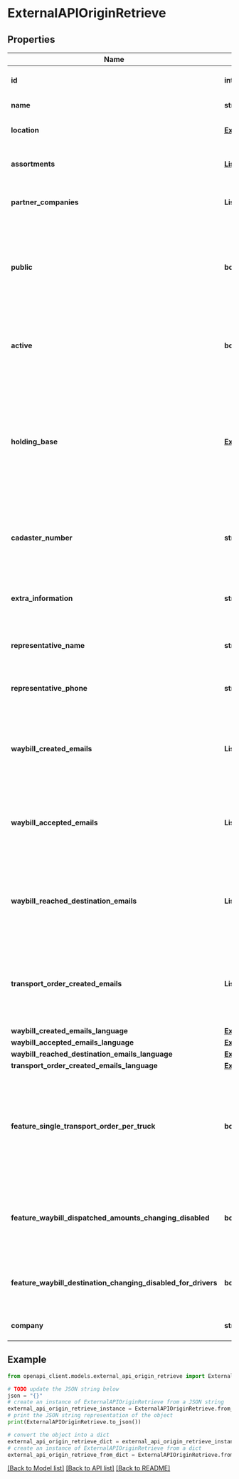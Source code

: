# ExternalAPIOriginRetrieve


## Properties

Name | Type | Description | Notes
------------ | ------------- | ------------- | -------------
**id** | **int** | Unique identifier of the origin | [readonly] 
**name** | **str** | Name of the origin | [readonly] 
**location** | [**ExternalAPIOriginLocation**](ExternalAPIOriginLocation.md) | Physical location of the origin | [readonly] 
**assortments** | [**List[ExternalAPIOriginAssortment]**](ExternalAPIOriginAssortment.md) | List of assortments available at the origin | [readonly] 
**partner_companies** | **List[str]** | List of registry codes of partner companies | [readonly] 
**public** | **bool** | Indicates whether the origin is visible to all companies or only to the owner company and authorized partners | [readonly] 
**active** | **bool** | Indicates whether the origin is currently active and available for use | [readonly] 
**holding_base** | [**ExternalAPIHoldingBase**](ExternalAPIHoldingBase.md) | Holding base data is provided as is, in internal WB format. It may change at any time without warning and may have a different schema for old and new origins | [readonly] 
**cadaster_number** | **str** | Cadaster number of the origin in free form. Required if holding base is sent | [readonly] 
**extra_information** | **str** | Additional information about the origin that doesn&#39;t fit in other fields | [readonly] 
**representative_name** | **str** | Name of the person representing this origin | [readonly] 
**representative_phone** | **str** | Contact phone number for the origin representative | [readonly] 
**waybill_created_emails** | **List[str]** | E-mail addresses where notifications will be sent when a waybill is created | [readonly] 
**waybill_accepted_emails** | **List[str]** | E-mail addresses where notifications will be sent when a waybill is accepted | [readonly] 
**waybill_reached_destination_emails** | **List[str]** | E-mail addresses where notifications will be sent when a waybill reaches its destination | [readonly] 
**transport_order_created_emails** | **List[str]** | E-mail addresses where notifications will be sent when a transport order is created | [readonly] 
**waybill_created_emails_language** | [**ExternalAPIOriginRetrieveWaybillCreatedEmailsLanguage**](ExternalAPIOriginRetrieveWaybillCreatedEmailsLanguage.md) |  | 
**waybill_accepted_emails_language** | [**ExternalAPIOriginRetrieveWaybillCreatedEmailsLanguage**](ExternalAPIOriginRetrieveWaybillCreatedEmailsLanguage.md) |  | 
**waybill_reached_destination_emails_language** | [**ExternalAPIOriginRetrieveWaybillCreatedEmailsLanguage**](ExternalAPIOriginRetrieveWaybillCreatedEmailsLanguage.md) |  | 
**transport_order_created_emails_language** | [**ExternalAPIOriginRetrieveWaybillCreatedEmailsLanguage**](ExternalAPIOriginRetrieveWaybillCreatedEmailsLanguage.md) |  | 
**feature_single_transport_order_per_truck** | **bool** | Managers are not allowed to create transport orders for a vehicle if there is an active transport order for the vehicle from this origin | [readonly] 
**feature_waybill_dispatched_amounts_changing_disabled** | **bool** | Drivers and receivers are not allowed to change dispatched amounts for waybills from this origin | [readonly] 
**feature_waybill_destination_changing_disabled_for_drivers** | **bool** | Drivers are not allowed to change the destination of waybills from this origin | [readonly] 
**company** | **str** | Registry code of the owner company | [readonly] 

## Example

```python
from openapi_client.models.external_api_origin_retrieve import ExternalAPIOriginRetrieve

# TODO update the JSON string below
json = "{}"
# create an instance of ExternalAPIOriginRetrieve from a JSON string
external_api_origin_retrieve_instance = ExternalAPIOriginRetrieve.from_json(json)
# print the JSON string representation of the object
print(ExternalAPIOriginRetrieve.to_json())

# convert the object into a dict
external_api_origin_retrieve_dict = external_api_origin_retrieve_instance.to_dict()
# create an instance of ExternalAPIOriginRetrieve from a dict
external_api_origin_retrieve_from_dict = ExternalAPIOriginRetrieve.from_dict(external_api_origin_retrieve_dict)
```
[[Back to Model list]](../README.md#documentation-for-models) [[Back to API list]](../README.md#documentation-for-api-endpoints) [[Back to README]](../README.md)


